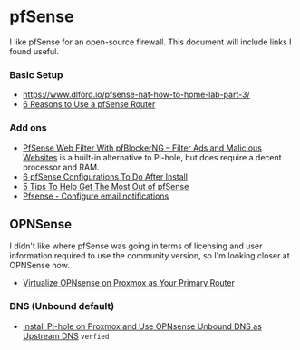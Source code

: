 # pfSense
I like pfSense for an open-source firewall. This document will include links I found useful.

### Basic Setup
- https://www.dlford.io/pfsense-nat-how-to-home-lab-part-3/
- [6 Reasons to Use a pfSense Router](https://hometechhacker.com/pfsense-home-router/)

### Add ons
- [PfSense Web Filter With pfBlockerNG – Filter Ads and Malicious Websites](https://openschoolsolutions.org/pfsense-web-filter-with-pfblockerng/) is a built-in alternative to Pi-hole, but does require a decent processor and RAM.
- [6 pfSense Configurations To Do After Install](https://hometechhacker.com/6-pfsense-configurations-to-do-after-install/)
- [5 Tips To Help Get The Most Out of pfSense](https://hometechhacker.com/5-tips-to-help-get-the-most-out-of-pfsense/)
- [Pfsense - Configure email notifications](https://techexpert.tips/pfsense/pfsense-email-notification-setup/)

## OPNSense
I didn't like where pfSense was going in terms of licensing and user information required to use the community version, so I'm looking closer at OPNSense now.

* [Virtualize OPNsense on Proxmox as Your Primary Router](https://homenetworkguy.com/how-to/virtualize-opnsense-on-proxmox-as-your-primary-router/)

### DNS (Unbound default)
* [Install Pi-hole on Proxmox and Use OPNsense Unbound DNS as Upstream DNS](https://homenetworkguy.com/how-to/install-pi-hole-on-proxmox-and-use-opnsense-unbound-dns-as-upstream-dns/) `verfied`
